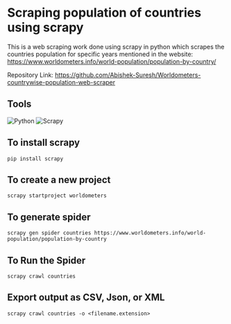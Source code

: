 # Scraping population of countries using scrapy 

This is a web scraping work done using scrapy in python which scrapes the countries population for specific years mentioned in the website: https://www.worldometers.info/world-population/population-by-country/

Repository Link: https://github.com/Abishek-Suresh/Worldometers-countrywise-population-web-scraper

## Tools
![Python](https://img.shields.io/badge/Python-FFD43B?style=for-the-badge)
![Scrapy](https://img.shields.io/badge/Scrapy-FFD43B?style=for-the-badge&logo=Scrapy)

## To install scrapy
    
    pip install scrapy
    
## To create a new project
    
    scrapy startproject worldometers
    
## To generate spider
    
    scrapy gen spider countries https://www.worldometers.info/world-population/population-by-country

## To Run the Spider

    scrapy crawl countries

## Export output as CSV, Json, or XML

    scrapy crawl countries -o <filename.extension>
